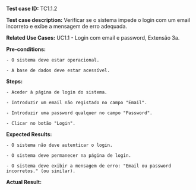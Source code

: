 **Test case ID:** TC1.1.2

**Test case description:**  Verificar se o sistema impede o login com um email incorreto e exibe a mensagem de erro adequada.

**Related Use Cases:** UC1.1 - Login com email e password, Extensão 3a.

**Pre-conditions:**

    - O sistema deve estar operacional.

    - A base de dados deve estar acessível.

**Steps:**

    - Aceder à página de login do sistema.

    - Introduzir um email não registado no campo "Email".

    - Introduzir uma password qualquer no campo "Password".

    - Clicar no botão "Login".

**Expected Results:**

    - O sistema não deve autenticar o login.

    - O sistema deve permanecer na página de login.

    - O sistema deve exibir a mensagem de erro: "Email ou password incorretos." (ou similar).

**Actual Result:**